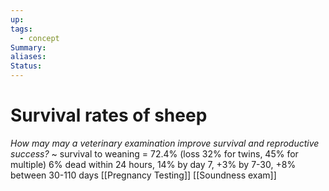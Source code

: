 ```yaml
---
up: 
tags:
  - concept
Summary: 
aliases: 
Status:
---
```

# Survival rates of sheep
*How may may a veterinary examination improve survival and reproductive success?* 
~
survival to weaning = 72.4% (loss 32% for twins, 45% for multiple)
6% dead within 24 hours, 14% by day 7, +3% by 7-30, +8% between 30-110 days
[[Pregnancy Testing]]
[[Soundness exam]]

